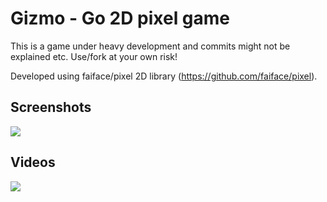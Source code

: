 # Gizmo - Go 2D pixel game
This is a game under heavy development and commits might not be explained etc. Use/fork at your own risk!

Developed using faiface/pixel 2D library (https://github.com/faiface/pixel).

## Screenshots
![](https://raw.github.com/lallassu/gizmo/master/preview.png)

## Videos
[![](https://raw.github.com/lallassu/gizmo/master/videopreview.png)](https://youtu.be/6zcQvsf4R4Q)

